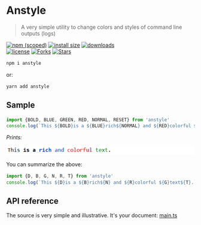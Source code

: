 # Anstyle

> A very simple utility to change colors and styles of command line outputs (logs)

[![npm (scoped)](https://img.shields.io/npm/v/anstyle.svg)](https://npmjs.com/package/anstyle)
[![install size](https://packagephobia.now.sh/badge?p=anstyle)](https://packagephobia.now.sh/result?p=anstyle)
[![downloads](https://img.shields.io/npm/dt/anstyle.svg)](https://npmjs.com/package/anstyle) <br>
[![license](https://img.shields.io/github/license/mirismaili/anstyle.svg)](https://github.com/mirismaili/anstyle/blob/master/LICENSE)
[![Forks](https://img.shields.io/github/forks/mirismaili/anstyle.svg?style=social)](https://github.com/mirismaili/anstyle/fork)
[![Stars](https://img.shields.io/github/stars/mirismaili/anstyle.svg?style=social)](https://github.com/mirismaili/anstyle)

```bash
npm i anstyle
```

or:

```bash
yarn add anstyle
```

## Sample

```javascript
import {BOLD, BLUE, GREEN, RED, NORMAL, RESET} from 'anstyle'
console.log(`This ${BOLD}is a ${BLUE}rich${NORMAL} and ${RED}colorful ${GREEN}text${RESET}.`)
```

*Prints:*

![sample-output.png](https://raw.githubusercontent.com/mirismaili/anstyle/main/sample-output.png)

You can summarize the above:

```javascript
import {D, B, G, N, R, T} from 'anstyle'
console.log(`This ${D}is a ${B}rich${N} and ${R}colorful ${G}text${T}.`)
```

## API reference

The source is very simple and illustrative. It's your document: [main.ts](https://github.com/mirismaili/anstyle/blob/main/src/main.ts)
